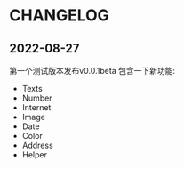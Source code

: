 # CHANGELOG     
## 2022-08-27    
第一个测试版本发布v0.0.1beta
包含一下新功能:    
- Texts
- Number
- Internet
- Image
- Date
- Color
- Address
- Helper